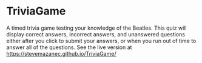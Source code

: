 # TriviaGame
A timed trivia game testing your knowledge of the Beatles. This quiz will display correct answers, incorrect answers, and unanswered questions either after you click to submit your answers, or when you run out of time to answer all of the questions. See the live version at https://stevemazanec.github.io/TriviaGame/